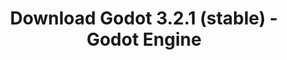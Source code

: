 ---
# Generated by /tools/generators/src/download_archive_generator !!! do not edit by hand !!!
title: 'Download Godot 3.2.1 (stable) - Godot Engine'
type: 'download/archive'
name: '3.2.1'
flavor: 'stable'
release_date: '2020-03-10T03:00:00-00:00'
release_notes: 'article/maintenance-release-godot-3-2-1/'
primaryPlatforms:
  - 'android.apk'
  - 'macos.universal'
  - 'windows.64'
  - 'linux_server.headless.64'
  - 'web'
  - 'templates'
links:
  android.apk:
    name: 'android.apk'
    title: 'Android'
    caption: 'Universal APK (ARM64 + ARMv7 + x86_64 + x86)'
    tags:
      - 'APK download'
      - 'ARM64/v7'
      - 'x86 (64 & 32 bit)'
    hosts:
      github_builds:
        regular: 'https://github.com/godotengine/godot-builds/releases/download/3.2.1-stable/Godot_v3.2.1-stable_android_editor.apk'
        mono: '#'
      github:
        regular: 'https://github.com/godotengine/godot/releases/download/3.2.1-stable/Godot_v3.2.1-stable_android_editor.apk'
        mono: '#'
  macos.universal:
    name: 'macos.universal'
    title: 'macOS'
    caption: 'Universal (x86_64 + Apple Silicon)'
    tags:
      - 'Intel/Apple Silicon'
      - '64 bit'
    hosts:
      github_builds:
        regular: 'https://github.com/godotengine/godot-builds/releases/download/3.2.1-stable/Godot_v3.2.1-stable_osx.universal.zip'
        mono: 'https://github.com/godotengine/godot-builds/releases/download/3.2.1-stable/Godot_v3.2.1-stable_mono_osx.universal.zip'
      github:
        regular: 'https://github.com/godotengine/godot/releases/download/3.2.1-stable/Godot_v3.2.1-stable_osx.universal.zip'
        mono: 'https://github.com/godotengine/godot/releases/download/3.2.1-stable/Godot_v3.2.1-stable_mono_osx.universal.zip'
  windows.64:
    name: 'windows.64'
    title: 'Windows'
    caption: 'Standard (x86_64)'
    tags:
      - '64 bit'
    hosts:
      github_builds:
        regular: 'https://github.com/godotengine/godot-builds/releases/download/3.2.1-stable/Godot_v3.2.1-stable_win64.exe.zip'
        mono: 'https://github.com/godotengine/godot-builds/releases/download/3.2.1-stable/Godot_v3.2.1-stable_mono_win64.zip'
      github:
        regular: 'https://github.com/godotengine/godot/releases/download/3.2.1-stable/Godot_v3.2.1-stable_win64.exe.zip'
        mono: 'https://github.com/godotengine/godot/releases/download/3.2.1-stable/Godot_v3.2.1-stable_mono_win64.zip'
  linux_server.headless.64:
    name: 'linux_server.headless.64'
    title: 'Linux Server'
    caption: 'Headless (x86_64)'
    tags:
      - '64 bit'
      - 'Headless'
    hosts:
      github_builds:
        regular: 'https://github.com/godotengine/godot-builds/releases/download/3.2.1-stable/Godot_v3.2.1-stable_linux_headless.64.zip'
        mono: 'https://github.com/godotengine/godot-builds/releases/download/3.2.1-stable/Godot_v3.2.1-stable_mono_linux_headless_64.zip'
      github:
        regular: 'https://github.com/godotengine/godot/releases/download/3.2.1-stable/Godot_v3.2.1-stable_linux_headless.64.zip'
        mono: 'https://github.com/godotengine/godot/releases/download/3.2.1-stable/Godot_v3.2.1-stable_mono_linux_headless_64.zip'
  web:
    name: 'web'
    title: 'Web editor'
    caption: ''
    tags:
      - 'Self-hosted'
      - 'Cross-platform'
    hosts:
      github_builds:
        regular: 'https://github.com/godotengine/godot-builds/releases/download/3.2.1-stable/Godot_v3.2.1-stable_web_editor.zip'
        mono: '#'
      github:
        regular: 'https://github.com/godotengine/godot/releases/download/3.2.1-stable/Godot_v3.2.1-stable_web_editor.zip'
        mono: '#'
  linux.64:
    name: 'linux.64'
    title: 'Linux'
    caption: 'Standard (x86_64)'
    tags:
      - '64 bit'
    hosts:
      github_builds:
        regular: 'https://github.com/godotengine/godot-builds/releases/download/3.2.1-stable/Godot_v3.2.1-stable_x11.64.zip'
        mono: 'https://github.com/godotengine/godot-builds/releases/download/3.2.1-stable/Godot_v3.2.1-stable_mono_x11_64.zip'
      github:
        regular: 'https://github.com/godotengine/godot/releases/download/3.2.1-stable/Godot_v3.2.1-stable_x11.64.zip'
        mono: 'https://github.com/godotengine/godot/releases/download/3.2.1-stable/Godot_v3.2.1-stable_mono_x11_64.zip'
  linux.32:
    name: 'linux.32'
    title: 'Linux'
    caption: 'Standard (x86)'
    tags:
      - '32 bit'
    hosts:
      github_builds:
        regular: 'https://github.com/godotengine/godot-builds/releases/download/3.2.1-stable/Godot_v3.2.1-stable_x11.32.zip'
        mono: 'https://github.com/godotengine/godot-builds/releases/download/3.2.1-stable/Godot_v3.2.1-stable_mono_x11_32.zip'
      github:
        regular: 'https://github.com/godotengine/godot/releases/download/3.2.1-stable/Godot_v3.2.1-stable_x11.32.zip'
        mono: 'https://github.com/godotengine/godot/releases/download/3.2.1-stable/Godot_v3.2.1-stable_mono_x11_32.zip'
  windows.32:
    name: 'windows.32'
    title: 'Windows'
    caption: 'Standard (x86)'
    tags:
      - '32 bit'
    hosts:
      github_builds:
        regular: 'https://github.com/godotengine/godot-builds/releases/download/3.2.1-stable/Godot_v3.2.1-stable_win32.exe.zip'
        mono: 'https://github.com/godotengine/godot-builds/releases/download/3.2.1-stable/Godot_v3.2.1-stable_mono_win32.zip'
      github:
        regular: 'https://github.com/godotengine/godot/releases/download/3.2.1-stable/Godot_v3.2.1-stable_win32.exe.zip'
        mono: 'https://github.com/godotengine/godot/releases/download/3.2.1-stable/Godot_v3.2.1-stable_mono_win32.zip'
  linux_server.64:
    name: 'linux_server.64'
    title: 'Linux Server'
    caption: 'Standard (x86_64)'
    tags:
      - '64 bit'
    hosts:
      github_builds:
        regular: 'https://github.com/godotengine/godot-builds/releases/download/3.2.1-stable/Godot_v3.2.1-stable_linux_server.64.zip'
        mono: 'https://github.com/godotengine/godot-builds/releases/download/3.2.1-stable/Godot_v3.2.1-stable_mono_linux_server_64.zip'
      github:
        regular: 'https://github.com/godotengine/godot/releases/download/3.2.1-stable/Godot_v3.2.1-stable_linux_server.64.zip'
        mono: 'https://github.com/godotengine/godot/releases/download/3.2.1-stable/Godot_v3.2.1-stable_mono_linux_server_64.zip'
  aar_library:
    name: 'aar_library'
    title: 'AAR library'
    caption: ''
    tags:
      - 'Android plugins'
      - 'Java'
      - 'Kotlin'
    hosts:
      github_builds:
        regular: 'https://github.com/godotengine/godot-builds/releases/download/3.2.1-stable/godot-lib.3.2.1.stable.release.aar'
        mono: 'https://github.com/godotengine/godot-builds/releases/download/3.2.1-stable/godot-lib.3.2.1.stable.mono.release.aar'
      github:
        regular: 'https://github.com/godotengine/godot/releases/download/3.2.1-stable/godot-lib.3.2.1.stable.release.aar'
        mono: 'https://github.com/godotengine/godot/releases/download/3.2.1-stable/godot-lib.3.2.1.stable.mono.release.aar'
  templates:
    name: 'templates'
    title: 'Export templates'
    caption: ''
    tags:
      - 'Used to export your games to all supported platforms'
    hosts:
      github_builds:
        regular: 'https://github.com/godotengine/godot-builds/releases/download/3.2.1-stable/Godot_v3.2.1-stable_export_templates.tpz'
        mono: 'https://github.com/godotengine/godot-builds/releases/download/3.2.1-stable/Godot_v3.2.1-stable_mono_export_templates.tpz'
      github:
        regular: 'https://github.com/godotengine/godot/releases/download/3.2.1-stable/Godot_v3.2.1-stable_export_templates.tpz'
        mono: 'https://github.com/godotengine/godot/releases/download/3.2.1-stable/Godot_v3.2.1-stable_mono_export_templates.tpz'
---